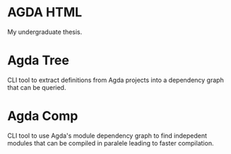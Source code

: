 # AGDA HTML

My undergraduate thesis.


# Agda Tree

CLI tool to extract definitions from Agda projects into a dependency graph that can be queried.


# Agda Comp

CLI tool to use Agda's module dependency graph to find indepedent modules that
can be compiled in paralele leading to faster compilation.
